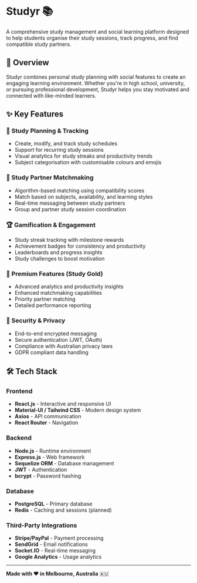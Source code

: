 # Studyr 📚

A comprehensive study management and social learning platform designed to help students organise their study sessions, track progress, and find compatible study partners.

## 🎯 Overview

Studyr combines personal study planning with social features to create an engaging learning environment. Whether you're in high school, university, or pursuing professional development, Studyr helps you stay motivated and connected with like-minded learners.

## ✨ Key Features

### 📅 Study Planning & Tracking
- Create, modify, and track study schedules
- Support for recurring study sessions
- Visual analytics for study streaks and productivity trends
- Subject categorisation with customisable colours and emojis

### 🤝 Study Partner Matchmaking
- Algorithm-based matching using compatibility scores
- Match based on subjects, availability, and learning styles
- Real-time messaging between study partners
- Group and partner study session coordination

### 🏆 Gamification & Engagement
- Study streak tracking with milestone rewards
- Achievement badges for consistency and productivity
- Leaderboards and progress insights
- Study challenges to boost motivation

### 💎 Premium Features (Study Gold)
- Advanced analytics and productivity insights
- Enhanced matchmaking capabilities
- Priority partner matching
- Detailed performance reporting

### 🔐 Security & Privacy
- End-to-end encrypted messaging
- Secure authentication (JWT, OAuth)
- Compliance with Australian privacy laws
- GDPR compliant data handling

## 🛠️ Tech Stack

### Frontend
- **React.js** - Interactive and responsive UI
- **Material-UI / Tailwind CSS** - Modern design system
- **Axios** - API communication
- **React Router** - Navigation

### Backend
- **Node.js** - Runtime environment
- **Express.js** - Web framework
- **Sequelize ORM** - Database management
- **JWT** - Authentication
- **bcrypt** - Password hashing

### Database
- **PostgreSQL** - Primary database
- **Redis** - Caching and sessions (planned)

### Third-Party Integrations
- **Stripe/PayPal** - Payment processing
- **SendGrid** - Email notifications
- **Socket.IO** - Real-time messaging
- **Google Analytics** - Usage analytics


---

**Made with ❤️ in Melbourne, Australia** 🇦🇺

